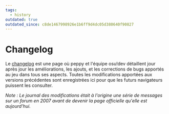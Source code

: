 ```yaml
---
tags:
  - history
outdated: true
outdated_since: c8de1467998926e1b6ff9d4dc05d380640f90827
---
```


# Changelog

Le [changelog](https://osu.ppy.sh/home/changelog) est une page où peppy et l'équipe osu!dev détaillent jour après jour les améliorations, les ajouts, et les corrections de bugs apportés au jeu dans tous ses aspects. Toutes les modifications apportées aux versions précédentes sont enregistrées ici pour que les futurs navigateurs puissent les consulter.

*Note : Le journal des modifications était à l'origine une série de messages sur un forum en 2007 avant de devenir la page officielle qu'elle est aujourd'hui.*

<!--TODO: Add images and links-->
